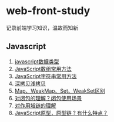 <!--
 * @Author: llsldwy lilin5@126.com
 * @Date: 2023-07-03 11:05:22
 * @LastEditors: llsldwy lilin5@126.com
 * @LastEditTime: 2023-07-04 14:45:45
 * @FilePath: /web-front-study/README.md
-->
# web-front-study
记录前端学习知识，温故而知新

## Javascript
1. [javascript数据类型](./javascript/01.javascript%E6%95%B0%E6%8D%AE%E7%B1%BB%E5%9E%8B.md)
2. [JavaScript数组常用方法](./javascript/02.JavaScript%E6%95%B0%E7%BB%84%E5%B8%B8%E7%94%A8%E6%96%B9%E6%B3%95.md)
3. [JavaScript字符串常用方法](./javascript/03.JavaScript%E5%AD%97%E7%AC%A6%E4%B8%B2%E5%B8%B8%E7%94%A8%E6%96%B9%E6%B3%95.md)
4. [深拷贝浅拷贝](./javascript/04.%E6%B7%B1%E6%8B%B7%E8%B4%9D%E6%B5%85%E6%8B%B7%E8%B4%9D.md)
5. [Map、WeakMap、Set、WeakSet区别](./javascript/05.Map%E3%80%81WeakMap%E3%80%81Set%E3%80%81WeakSet.md)
6. [对闭包的理解？闭包使用场景](./javascript/06.%E5%AF%B9%E9%97%AD%E5%8C%85%E7%9A%84%E7%90%86%E8%A7%A3%EF%BC%9F%E9%97%AD%E5%8C%85%E4%BD%BF%E7%94%A8%E5%9C%BA%E6%99%AF.md)
7. [对作用域链的理解](./javascript//07.%E5%AF%B9%E4%BD%9C%E7%94%A8%E5%9F%9F%E9%93%BE%E7%9A%84%E7%90%86%E8%A7%A3.md)
8. [JavaScript原型，原型链 ? 有什么特点？](./javascript/08.JavaScript%E5%8E%9F%E5%9E%8B%EF%BC%8C%E5%8E%9F%E5%9E%8B%E9%93%BE%20%3F%20%E6%9C%89%E4%BB%80%E4%B9%88%E7%89%B9%E7%82%B9%EF%BC%9F.md)